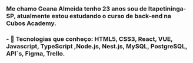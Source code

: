 ### Me chamo Geana Almeida tenho 23 anos sou de Itapetininga-SP, atualmente estou estudando o curso de back-end na Cubos Academy. 
### - 🔭 Tecnologias que conheço: HTML5, CSS3, React, VUE, Javascript, TypeScript ,Node.js, Nest.js, MySQL, PostgreSQL, API´s, Figma, Trello.


<!--
**Geana-Almeida/Geana-Almeida** is a ✨ _special_ ✨ repository because its `README.md` (this file) appears on your GitHub profile.

Here are some ideas to get you started:

- 🔭 I’m currently working on ...
- 🌱 I’m currently learning ...
- 👯 I’m looking to collaborate on ...
- 🤔 I’m looking for help with ...
- 💬 Ask me about ...
- 📫 How to reach me: ...
- 😄 Pronouns: ...
- ⚡ Fun fact: ...
-->
